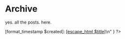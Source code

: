 # Archive

yes. all the posts. here.

<?
    proc format_timestamp ts {
        return [string map {- /} [regsub T.* $ts {}]]
    }

	# NOTE: Should mostly match pages/index.md
	foreach post $param(index) {
		lassign $post path title id created updated
		set link [string map {.md .html} $path]
		emit "<li>[format_timestamp $created]: <a href=\"[escape_html $link]\">[escape_html $title]</a></li>\n"
	}
?>
